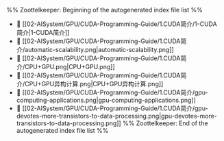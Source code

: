 %% Zoottelkeeper: Beginning of the autogenerated index file list  %%
- 📄 [[02-AISystem/GPU/CUDA-Programming-Guide/1.CUDA简介/1-CUDA简介|1-CUDA简介]]
- 📄 [[02-AISystem/GPU/CUDA-Programming-Guide/1.CUDA简介/automatic-scalability.png|automatic-scalability.png]]
- 📄 [[02-AISystem/GPU/CUDA-Programming-Guide/1.CUDA简介/CPU+GPU.png|CPU+GPU.png]]
- 📄 [[02-AISystem/GPU/CUDA-Programming-Guide/1.CUDA简介/CPU+GPU异构计算.png|CPU+GPU异构计算.png]]
- 📄 [[02-AISystem/GPU/CUDA-Programming-Guide/1.CUDA简介/gpu-computing-applications.png|gpu-computing-applications.png]]
- 📄 [[02-AISystem/GPU/CUDA-Programming-Guide/1.CUDA简介/gpu-devotes-more-transistors-to-data-processing.png|gpu-devotes-more-transistors-to-data-processing.png]]
%% Zoottelkeeper: End of the autogenerated index file list  %%
